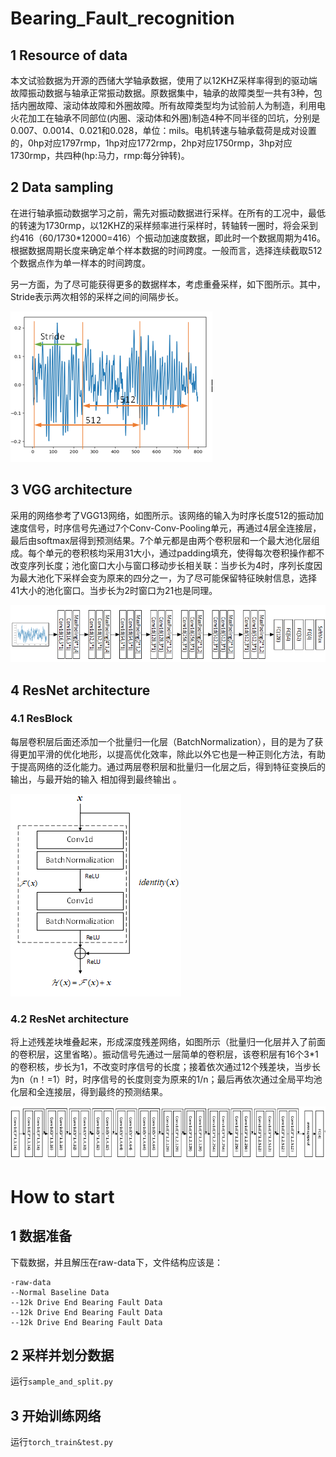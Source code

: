 # Bearing_Fault_recognition

## 1 Resource of data

本文试验数据为开源的西储大学轴承数据，使用了以12KHZ采样率得到的驱动端故障振动数据与轴承正常振动数据。原数据集中，轴承的故障类型一共有3种，包括内圈故障、滚动体故障和外圈故障。所有故障类型均为试验前人为制造，利用电火花加工在轴承不同部位(内圈、滚动体和外圈)制造4种不同半径的凹坑，分别是0.007、0.0014、0.021和0.028，单位：mils。电机转速与轴承载荷是成对设置的，0hp对应1797rmp，1hp对应1772rmp，2hp对应1750rmp，3hp对应1730rmp，共四种(hp:马力，rmp:每分钟转)。

## 2 Data sampling

在进行轴承振动数据学习之前，需先对振动数据进行采样。在所有的工况中，最低的转速为1730rmp，以12KHZ的采样频率进行采样时，转轴转一圈时，将会采到约416（60/1730*12000=416）个振动加速度数据，即此时一个数据周期为416。根据数据周期长度来确定单个样本数据的时间跨度。一般而言，选择连续截取512个数据点作为单一样本的时间跨度。

另一方面，为了尽可能获得更多的数据样本，考虑重叠采样，如下图所示。其中，Stride表示两次相邻的采样之间的间隔步长。

![1](https://github.com/littlelittlewhite09/Bearing_Fault_recognition/raw/main/Screenshots/1.png)                          

## 3 VGG architecture

采用的网络参考了VGG13网络，如图所示。该网络的输入为时序长度512的振动加速度信号，时序信号先通过7个Conv-Conv-Pooling单元，再通过4层全连接层，最后由softmax层得到预测结果。7个单元都是由两个卷积层和一个最大池化层组成。每个单元的卷积核均采用31大小，通过padding填充，使得每次卷积操作都不改变序列长度；池化窗口大小与窗口移动步长相关联：当步长为4时，序列长度因为最大池化下采样会变为原来的四分之一，为了尽可能保留特征映射信息，选择41大小的池化窗口。当步长为2时窗口为21也是同理。

![2](https://github.com/littlelittlewhite09/Bearing_Fault_recognition/raw/main/Screenshots/2.png) 

## 4 ResNet architecture

### 4.1 ResBlock

每层卷积层后面还添加一个批量归一化层（BatchNormalization），目的是为了获得更加平滑的优化地形，以提高优化效率，除此以外它也是一种正则化方法，有助于提高网络的泛化能力。通过两层卷积层和批量归一化层之后，得到特征变换后的输出，与最开始的输入  相加得到最终输出  。

![3](https://github.com/littlelittlewhite09/Bearing_Fault_recognition/raw/main/Screenshots/3.png) 
### 4.2 ResNet architecture
将上述残差块堆叠起来，形成深度残差网络，如图所示（批量归一化层并入了前面的卷积层，这里省略）。振动信号先通过一层简单的卷积层，该卷积层有16个3*1的卷积核，步长为1，不改变时序信号的长度；接着依次通过12个残差块，当步长为n（n！=1）时，时序信号的长度则变为原来的1/n；最后再依次通过全局平均池化层和全连接层，得到最终的预测结果。

![4](https://github.com/littlelittlewhite09/Bearing_Fault_recognition/raw/main/Screenshots/4.png) 

# How to start
## 1 数据准备
下载数据，并且解压在raw-data下，文件结构应该是：
```
-raw-data
--Normal Baseline Data
--12k Drive End Bearing Fault Data
--12k Drive End Bearing Fault Data
--12k Drive End Bearing Fault Data
```
## 2 采样并划分数据
运行`sample_and_split.py`

## 3 开始训练网络
运行`torch_train&test.py`